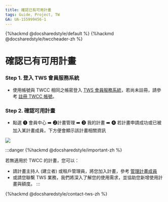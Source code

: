 ```yaml
---
title: 確認已有可用計畫
tags: Guide, Project, TW
GA: UA-155999456-1
---
```


{%hackmd @docsharedstyle/default %}
{%hackmd @docsharedstyle/twccheader-zh %}


# 確認已有可用計畫


### Step 1. 登入 TWS 會員服務系統 

- 使用帳號與 TWCC 相同之帳密登入 [TWS 會員服務系統](https://login.twcc.ai/)，若尚未註冊，請參考 [註冊 TWCC 帳號](https://www.twcc.ai/doc?page=register_account)。

### Step 2. 確認可用計畫
- 點選 <span>&#10102;</span> 會員中心 :arrow_right: <span>&#10103;</span>計畫管理 :arrow_right: <span>&#10104;</span> 我的計畫 :arrow_right: <span>&#10105;</span> 若計畫申請成功或已被加入某計畫成員，下方便會顯示該計畫相關資訊

![](https://cos.twcc.ai/SYS-MANUAL/uploads/upload_4b8e484bd02bfb0b6ef77114ebde14c3.png)



:::danger
{%hackmd @docsharedstyle/important-zh %}


若無適用於 TWCC 的計畫，您可以：
  - 請計畫主持人 (建立者) 或租戶管理員，將您加入計畫，參考 [<ins>管理計畫成員</ins>](https://man.twcc.ai/@twsdocs/guide-service-manage-project-team-zh)
  - 或請您聯繫 TWS 業務，我們將深入了解您的使用需求，並協助您新增使用計畫與額度。
:::

{%hackmd @docsharedstyle/contact-tws-zh %}